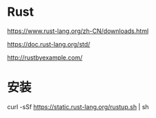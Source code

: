 # Rust
https://www.rust-lang.org/zh-CN/downloads.html

https://doc.rust-lang.org/std/

http://rustbyexample.com/

# 安装

curl -sSf https://static.rust-lang.org/rustup.sh | sh